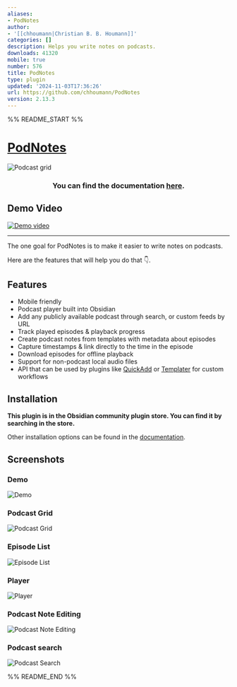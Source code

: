 ```yaml
---
aliases:
- PodNotes
author:
- '[[chhoumann|Christian B. B. Houmann]]'
categories: []
description: Helps you write notes on podcasts.
downloads: 41320
mobile: true
number: 576
title: PodNotes
type: plugin
updated: '2024-11-03T17:36:26'
url: https://github.com/chhoumann/PodNotes
version: 2.13.3
---
```


%% README_START %%

# [PodNotes](https://chhoumann.github.io/PodNotes)

<img src="https://github.com/chhoumann/PodNotes/blob/master/docs/docs/resources/podcast_grid_big.png" alt="Podcast grid" align="center">

<h3 align="center">You can find the documentation <a href="https://chhoumann.github.io/PodNotes">here</a>.</h3>

## Demo Video
[![Demo video](https://img.youtube.com/vi/SGLfuN15uJY/0.jpg)](https://www.youtube.com/watch?v=SGLfuN15uJY)

---

The one goal for PodNotes is to make it easier to write notes on podcasts.

Here are the features that will help you do that 👇.

## Features

- Mobile friendly
- Podcast player built into Obsidian
- Add any publicly available podcast through search, or custom feeds by URL
- Track played episodes & playback progress
- Create podcast notes from templates with metadata about episodes
- Capture timestamps & link directly to the time in the episode
- Download episodes for offline playback
- Support for non-podcast local audio files
- API that can be used by plugins like [QuickAdd](https://github.com/chhoumann/QuickAdd) or [Templater](https://github.com/silentvoid13/Templater) for custom workflows

## Installation

**This plugin is in the Obsidian community plugin store. You can find it by searching in the store.**

Other installation options can be found in the [documentation](https://chhoumann.github.io/PodNotes).

## Screenshots

### Demo

![Demo](https://raw.githubusercontent.com/chhoumann/PodNotes/HEAD/docs/docs/resources/demo.gif)

### Podcast Grid

![Podcast Grid](https://raw.githubusercontent.com/chhoumann/PodNotes/HEAD/docs/docs/resources/podcast_grid.png)

### Episode List

![Episode List](https://raw.githubusercontent.com/chhoumann/PodNotes/HEAD/docs/docs/resources/episode_list.png)

### Player

![Player](https://raw.githubusercontent.com/chhoumann/PodNotes/HEAD/docs/docs/resources/player.png)

### Podcast Note Editing

![Podcast Note Editing](https://raw.githubusercontent.com/chhoumann/PodNotes/HEAD/docs/docs/resources/podcast_note.png)

### Podcast search

![Podcast Search](https://raw.githubusercontent.com/chhoumann/PodNotes/HEAD/docs/docs/resources/podcast_search.png)


%% README_END %%